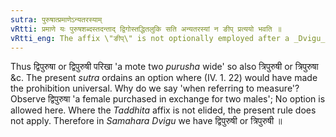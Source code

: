 ```yaml
---
sutra: पुरुषात्प्रमाणेऽन्यतरस्याम्
vRtti: प्रमाणे यः पुरुषशब्दस्तदन्ताद् द्विगोस्तद्धितलुकि सति अन्यतरस्यां न ङीप् प्रत्ययो भवति ॥
vRtti_eng: The affix \"ङीप्\" is not optionally employed after a _Dvigu_ compound, where the _Taddhita_ affix is elided, when the compound ends in the word \"_purusha_\", referring to measure.
---
```

Thus द्विपुरुषा or द्विपुरुषी परिखा 'a mote two _purusha_ wide' so also त्रिपुरुषी or त्रिपुरुषा &c. The present _sutra_ ordains an option where (IV. 1. 22) would have made the prohibition universal. Why do we say 'when referring to measure'? Observe द्विपुरुषा 'a female purchased in exchange for two males'; No option is allowed here. Where the _Taddhita_ affix is not elided, the present rule does not apply. Therefore in _Samahara_ _Dvigu_ we have द्विपुरुषी or  त्रिपुरुषी ॥
